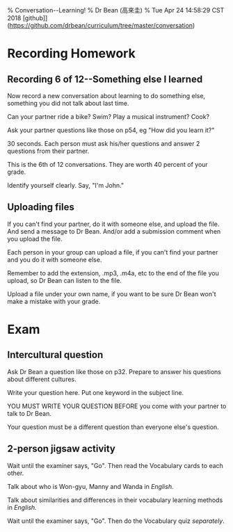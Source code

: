
% Conversation--Learning!
% Dr Bean (高來圭)
% Tue Apr 24 14:58:29 CST 2018 [github]](https://github.com/drbean/curriculum/tree/master/conversation)

# Recording Homework

## Recording 6 of 12--Something else I learned

Now record a new conversation about learning to do something else, something you did not talk about last time.

Can your partner ride a bike? Swim? Play a musical instrument? Cook?

Ask your partner questions like those on p54, eg "How did you learn it?"

30 seconds. Each person must ask his/her questions and answer 2 questions from their partner.

This is the 6th of 12 conversations. They are worth 40 percent of your grade.

Identify yourself clearly. Say, "I'm John."

## Uploading files

If you can't find your partner, do it with someone else, and upload the file. And send a message to Dr Bean. And/or add a submission comment when you upload the file.

Each person in your group can upload a file, if you can't find your partner and you do it with someone else.

Remember to add the extension, .mp3, .m4a, etc to the end of the file you upload, so Dr Bean can listen to the file.

Upload a file under your own name, if you want to be sure Dr Bean won't make a mistake with your grade.

# Exam

## Intercultural question

Ask Dr Bean a question like those on p32. Prepare to answer his questions about different cultures.

Write your question here. Put one keyword in the subject line.

YOU MUST WRITE YOUR QUESTION BEFORE you come with your partner to talk to Dr Bean.

Your question must be a different question than everyone else's question.

## 2-person jigsaw activity

Wait until the examiner says, "Go". Then read the Vocabulary cards to each other.

Talk about who is Won-gyu, Manny and Wanda in *English.*

Talk about similarities and differences in their vocabulary learning methods in *English.*

Wait until the examiner says, "Go". Then do the Vocabulary quiz *separately*.
